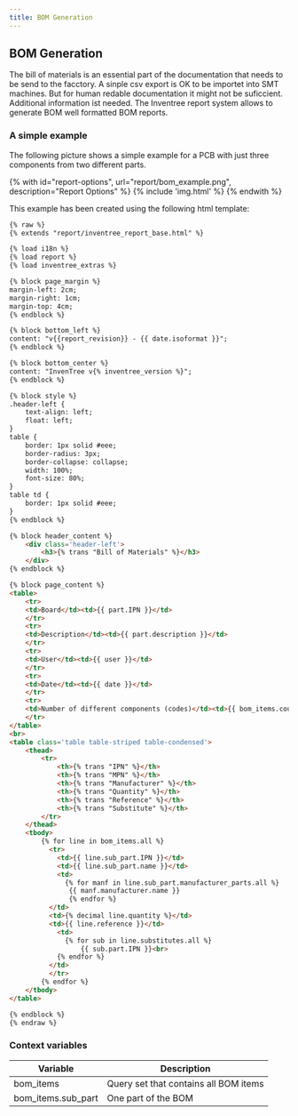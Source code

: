 ```yaml
---
title: BOM Generation
---
```


## BOM Generation
The bill of materials is an essential part of the documentation that needs to be send to the facctory. A sinple csv export is OK to be importet into SMT machines. But for human redable documentation it might not be suficcient. Additional information ist needed. The Inventree report system allows to generate BOM well formatted BOM reports. 

### A simple example
The following picture shows a simple example for a PCB with just three components from two different parts. 

{% with id="report-options", url="report/bom_example.png", description="Report Options" %} {% include 'img.html' %} {% endwith %}

This example has been created using the following html template:

```html
{% raw %}
{% extends "report/inventree_report_base.html" %}

{% load i18n %}
{% load report %}
{% load inventree_extras %}

{% block page_margin %}
margin-left: 2cm;
margin-right: 1cm;
margin-top: 4cm;
{% endblock %}

{% block bottom_left %}
content: "v{{report_revision}} - {{ date.isoformat }}";
{% endblock %}

{% block bottom_center %}
content: "InvenTree v{% inventree_version %}";
{% endblock %}

{% block style %}
.header-left {
    text-align: left;
    float: left;
}
table {
    border: 1px solid #eee;
    border-radius: 3px;
    border-collapse: collapse;
    width: 100%;
    font-size: 80%;
}
table td {
    border: 1px solid #eee;
}
{% endblock %}

{% block header_content %}
    <div class='header-left'>
        <h3>{% trans "Bill of Materials" %}</h3>
    </div>
{% endblock %}

{% block page_content %}
<table>
    <tr>
	<td>Board</td><td>{{ part.IPN }}</td>
    </tr>
    <tr>
	<td>Description</td><td>{{ part.description }}</td>
    </tr>
    <tr>
	<td>User</td><td>{{ user }}</td>
    </tr>
    <tr>
	<td>Date</td><td>{{ date }}</td>
    </tr>
    <tr>
	<td>Number of different components (codes)</td><td>{{ bom_items.count }}</td>
    </tr>
</table>
<br>
<table class='table table-striped table-condensed'>
    <thead>
        <tr>
            <th>{% trans "IPN" %}</th>
            <th>{% trans "MPN" %}</th>
            <th>{% trans "Manufacturer" %}</th>
            <th>{% trans "Quantity" %}</th>
            <th>{% trans "Reference" %}</th>
            <th>{% trans "Substitute" %}</th>
        </tr>
    </thead>
    <tbody>
        {% for line in bom_items.all %}
          <tr>
            <td>{{ line.sub_part.IPN }}</td>
            <td>{{ line.sub_part.name }}</td>
	        <td>
	          {% for manf in line.sub_part.manufacturer_parts.all %}
               {{ manf.manufacturer.name }}
               {% endfor %}
          </td>
          <td>{% decimal line.quantity %}</td>
          <td>{{ line.reference }}</td>
	        <td>
	          {% for sub in line.substitutes.all %}
		          {{ sub.part.IPN }}<br>
            {% endfor %}
          </td>
          </tr>
        {% endfor %}
    </tbody>
</table>

{% endblock %}
{% endraw %}
```

### Context variables
| Variable | Description |
| --- | --- |
| bom_items | Query set that contains all BOM items |
| bom_items.sub_part | One part of the BOM |
